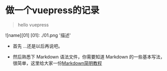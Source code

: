 # 做一个vuepress的记录
>hello vuepress

![name][01]
[01]: ./01.png '描述'


+ 首先 ...还是以后再说吧。
<!-- + 首先打开[这个网址](https://www.jianshu.com/p/b03a8d7b1719) 会手把手教你搭建。 -->
<!-- https://juejin.im/post/5aeebbde518825672033f5b6 -->

+ 然后熟悉下 Markdown 语法文件，你需要知道 Markdown 的一些基本写法，很简单，这里给大家一份[Markdown简明教程](https://www.jianshu.com/p/b03a8d7b1719)










